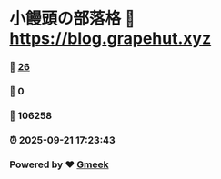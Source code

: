 # 小饅頭の部落格 :link: https://blog.grapehut.xyz 
### :page_facing_up: [26](https://blog.grapehut.xyz/tag.html) 
### :speech_balloon: 0 
### :hibiscus: 106258 
### :alarm_clock: 2025-09-21 17:23:43 
### Powered by :heart: [Gmeek](https://github.com/Meekdai/Gmeek)

